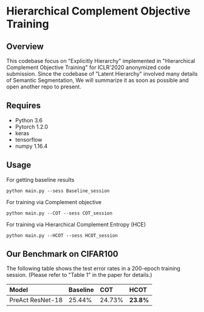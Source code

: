 # Hierarchical Complement Objective Training


## Overview

This codebase focus on "Explicitly Hierarchy" implemented in "Hierarchical Complement Objective Training" for ICLR'2020 anonymized code submission. Since the codebase of "Latent Hierarchy" involved many details of Semantic Segmentation, We will summarize it as soon as possible and open another repo to present.



## Requires

* Python 3.6 
* Pytorch 1.2.0
* keras 
* tensorflow
* numpy 1.16.4


## Usage
For getting baseline results
	
	python main.py --sess Baseline_session
	
For training via Complement objective

	python main.py --COT --sess COT_session
	
For training via Hierarchical Complement Entropy (HCE)

	python main.py --HCOT --sess HCOT_session


## Our Benchmark on CIFAR100

The following table shows the test error rates in a 200-epoch training session. (Please refer to "Table 1" in the paper for details.)

| Model              | Baseline  | COT | HCOT |
|:-------------------|:---------------------|:---------------------|:---------------------|
| PreAct ResNet-18                |               25.44%  |               24.73%  | **23.8%** |

